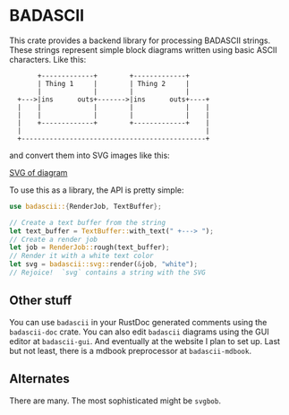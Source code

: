 # BADASCII

This crate provides a backend library for processing BADASCII strings.
These strings represent simple block diagrams written using basic
ASCII characters. Like this:
```
       +-------------+        +-------------+
       | Thing 1     |        | Thing 2     |
       |             |        |             |
  +--->|ins      outs+------->|ins      outs+----+
  |    |             |        |             |    |
  |    |             |        |             |    |
  |    +-------------+        +-------------+    |
  |                                              |
  +----------------------------------------------+
```
and convert them into SVG images like this:

[SVG of diagram](example.svg)

To use this as a library, the API is pretty simple:

```rust
use badascii::{RenderJob, TextBuffer};

// Create a text buffer from the string
let text_buffer = TextBuffer::with_text(" +---> ");
// Create a render job
let job = RenderJob::rough(text_buffer);
// Render it with a white text color
let svg = badascii::svg::render(&job, "white");
// Rejoice!  `svg` contains a string with the SVG
```

## Other stuff

You can use `badascii` in your RustDoc generated comments 
using the `badascii-doc` crate.  You can also edit `badascii`
diagrams using the GUI editor at `badascii-gui`.  And
eventually at the website I plan to set up.  Last but not
least, there is a mdbook preprocessor at `badascii-mdbook`.

## Alternates

There are many.  The most sophisticated might be `svgbob`.  

